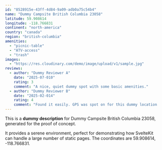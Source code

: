 ```yaml
---
id: "8528915e-43ff-4d84-9a09-adb0a75c54b4"
name: "Dummy Campsite British Columbia 23058"
latitude: 59.908614
longitude: -118.766831
continent: "north-america"
country: "canada"
region: "british-columbia"
amenities:
  - "picnic-table"
  - "ATV-access"
  - "trash"
images:
  - "https://res.cloudinary.com/demo/image/upload/v1/sample.jpg"
reviews:
  - author: "Dummy Reviewer A"
    date: "2025-07-010"
    rating: 3
    comment: "A nice, quiet dummy spot with some basic amenities."
  - author: "Dummy Reviewer B"
    date: "2025-02-014"
    rating: 4
    comment: "Found it easily. GPS was spot on for this dummy location."
---
```


This is a **dummy description** for Dummy Campsite British Columbia 23058, generated for the proof of concept.

It provides a serene environment, perfect for demonstrating how SvelteKit can handle a large number of static pages. The coordinates are 59.908614, -118.766831.
